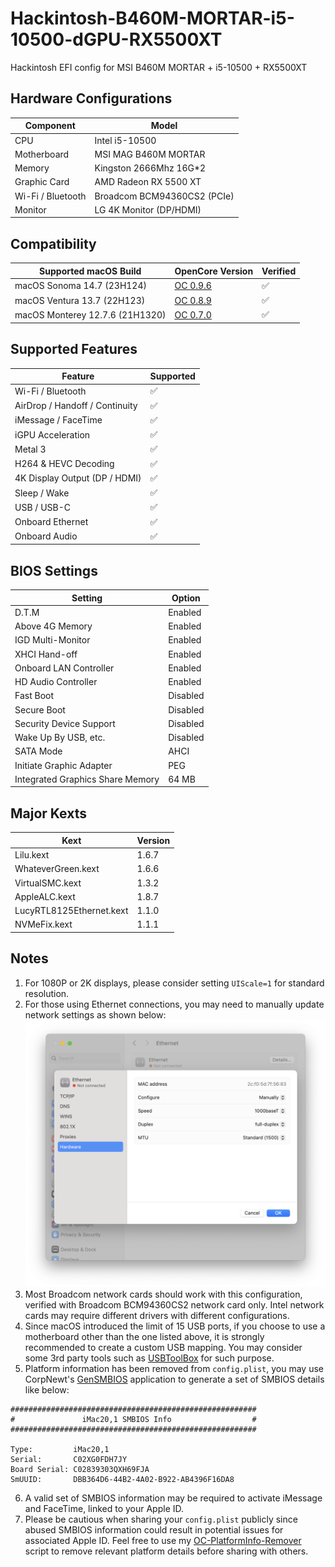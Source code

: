 # Hackintosh-B460M-MORTAR-i5-10500-dGPU-RX5500XT

Hackintosh EFI config for MSI B460M MORTAR + i5-10500 + RX5500XT

## Hardware Configurations

| **Component**     | **Model**                   |
| ----------------- | --------------------------- |
| CPU               | Intel i5-10500              |
| Motherboard       | MSI MAG B460M MORTAR        |
| Memory            | Kingston 2666Mhz 16G\*2     |
| Graphic Card      | AMD Radeon RX 5500 XT       |
| Wi-Fi / Bluetooth | Broadcom BCM94360CS2 (PCIe) |
| Monitor           | LG 4K Monitor (DP/HDMI)     |

## Compatibility

| **Supported macOS Build**       | **OpenCore Version**                                                                                    | **Verified** |
| ------------------------------- | ------------------------------------------------------------------------------------------------------- | ------------ |
| macOS Sonoma 14.7 (23H124)      | [OC 0.9.6](https://github.com/jackson-hu1279/Hackintosh-B460M-MORTAR-i5-10500-dGPU-RX5500XT/tree/0.9.6) | ✅           |
| macOS Ventura 13.7 (22H123)     | [OC 0.8.9](https://github.com/jackson-hu1279/Hackintosh-B460M-MORTAR-i5-10500-dGPU-RX5500XT/tree/0.8.9) | ✅           |
| macOS Monterey 12.7.6 (21H1320) | [OC 0.7.0](https://github.com/jackson-hu1279/Hackintosh-B460M-MORTAR-i5-10500-dGPU-RX5500XT/tree/0.7.0) | ✅           |

## Supported Features

| **Feature**                    | **Supported** |
| ------------------------------ | ------------- |
| Wi-Fi / Bluetooth              | ✅            |
| AirDrop / Handoff / Continuity | ✅            |
| iMessage / FaceTime            | ✅            |
| iGPU Acceleration              | ✅            |
| Metal 3                        | ✅            |
| H264 & HEVC Decoding           | ✅            |
| 4K Display Output (DP / HDMI)  | ✅            |
| Sleep / Wake                   | ✅            |
| USB / USB-C                    | ✅            |
| Onboard Ethernet               | ✅            |
| Onboard Audio                  | ✅            |

## BIOS Settings

| **Setting**                      | **Option** |
| -------------------------------- | ---------- |
| D.T.M                            | Enabled    |
| Above 4G Memory                  | Enabled    |
| IGD Multi-Monitor                | Enabled    |
| XHCI Hand-off                    | Enabled    |
| Onboard LAN Controller           | Enabled    |
| HD Audio Controller              | Enabled    |
| Fast Boot                        | Disabled   |
| Secure Boot                      | Disabled   |
| Security Device Support          | Disabled   |
| Wake Up By USB, etc.             | Disabled   |
| SATA Mode                        | AHCI       |
| Initiate Graphic Adapter         | PEG        |
| Integrated Graphics Share Memory | 64 MB      |

## Major Kexts

| **Kext**                 | **Version** |
| ------------------------ | ----------- |
| Lilu.kext                | 1.6.7       |
| WhateverGreen.kext       | 1.6.6       |
| VirtualSMC.kext          | 1.3.2       |
| AppleALC.kext            | 1.8.7       |
| LucyRTL8125Ethernet.kext | 1.1.0       |
| NVMeFix.kext             | 1.1.1       |

## Notes

1. For 1080P or 2K displays, please consider setting `UIScale=1` for standard resolution.
2. For those using Ethernet connections, you may need to manually update network settings as shown below:
   ![Ethernet Setting](/docs/Ethernet%20Setting.png)
3. Most Broadcom network cards should work with this configuration, verified with Broadcom BCM94360CS2 network card only. Intel network cards may require different drivers with different configurations.
4. Since macOS introduced the limit of 15 USB ports, if you choose to use a motherboard other than the one listed above, it is strongly recommended to create a custom USB mapping. You may consider some 3rd party tools such as [USBToolBox](https://github.com/USBToolBox/tool) for such purpose.
5. Platform information has been removed from `config.plist`, you may use CorpNewt's [GenSMBIOS](https://github.com/corpnewt/GenSMBIOS) application to generate a set of SMBIOS details like below:

```
#######################################################
#               iMac20,1 SMBIOS Info                  #
#######################################################

Type:         iMac20,1
Serial:       C02XG0FDH7JY
Board Serial: C02839303QXH69FJA
SmUUID:       DBB364D6-44B2-4A02-B922-AB4396F16DA8
```

6. A valid set of SMBIOS information may be required to activate iMessage and FaceTime, linked to your Apple ID.
7. Please be cautious when sharing your `config.plist` publicly since abused SMBIOS information could result in potential issues for associated Apple ID. Feel free to use my [OC-PlatformInfo-Remover](https://github.com/jackson-hu1279/OC-PlatformInfo-Remover) script to remove relevant platform details before sharing with others.
